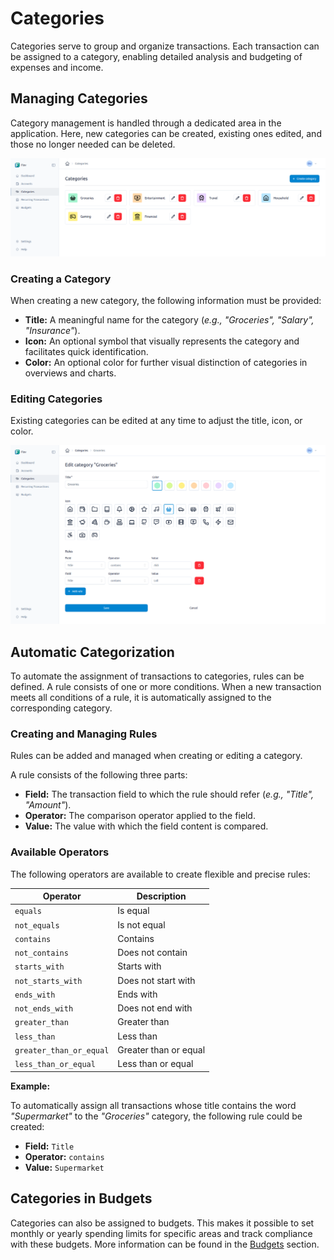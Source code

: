 # Categories

Categories serve to group and organize transactions. Each transaction can be assigned to a category, enabling detailed analysis and budgeting of expenses and income.

## Managing Categories

Category management is handled through a dedicated area in the application. Here, new categories can be created, existing ones edited, and those no longer needed can be deleted.

![Example screenshot of the category overview in Fiov](../assets/images/categories.png)

### Creating a Category

When creating a new category, the following information must be provided:

- **Title:** A meaningful name for the category (*e.g., "Groceries", "Salary", "Insurance"*).
- **Icon:** An optional symbol that visually represents the category and facilitates quick identification.
- **Color:** An optional color for further visual distinction of categories in overviews and charts.

### Editing Categories

Existing categories can be edited at any time to adjust the title, icon, or color.

![Example screenshot of editing categories in Fiov](../assets/images/category-edit.png)

## Automatic Categorization

To automate the assignment of transactions to categories, rules can be defined. A rule consists of one or more conditions. When a new transaction meets all conditions of a rule, it is automatically assigned to the corresponding category.

### Creating and Managing Rules

Rules can be added and managed when creating or editing a category.

A rule consists of the following three parts:

- **Field:** The transaction field to which the rule should refer (*e.g., "Title", "Amount"*).
- **Operator:** The comparison operator applied to the field.
- **Value:** The value with which the field content is compared.

### Available Operators

The following operators are available to create flexible and precise rules:

| Operator                | Description             |
|-------------------------|-------------------------|
| `equals`                | Is equal                |
| `not_equals`            | Is not equal            |
| `contains`              | Contains                |
| `not_contains`          | Does not contain        |
| `starts_with`           | Starts with             |
| `not_starts_with`       | Does not start with     |
| `ends_with`             | Ends with               |
| `not_ends_with`         | Does not end with       |
| `greater_than`          | Greater than            |
| `less_than`             | Less than               |
| `greater_than_or_equal` | Greater than or equal   |
| `less_than_or_equal`    | Less than or equal      |

**Example:**

To automatically assign all transactions whose title contains the word *"Supermarket"* to the *"Groceries"* category, the following rule could be created:

- **Field:** `Title`
- **Operator:** `contains`
- **Value:** `Supermarket`

## Categories in Budgets

Categories can also be assigned to budgets. This makes it possible to set monthly or yearly spending limits for specific areas and track compliance with these budgets.
More information can be found in the [Budgets](./budgets.md) section.
